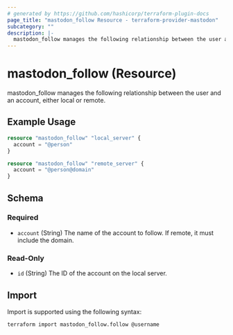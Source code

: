 ```yaml
---
# generated by https://github.com/hashicorp/terraform-plugin-docs
page_title: "mastodon_follow Resource - terraform-provider-mastodon"
subcategory: ""
description: |-
  mastodon_follow manages the following relationship between the user and an account, either local or remote.
---
```


# mastodon_follow (Resource)

mastodon_follow manages the following relationship between the user and an account, either local or remote.

## Example Usage

```terraform
resource "mastodon_follow" "local_server" {
  account = "@person"
}

resource "mastodon_follow" "remote_server" {
  account = "@person@domain"
}
```

<!-- schema generated by tfplugindocs -->
## Schema

### Required

- `account` (String) The name of the account to follow. If remote, it must include the domain.

### Read-Only

- `id` (String) The ID of the account on the local server.

## Import

Import is supported using the following syntax:

```shell
terraform import mastodon_follow.follow @username
```
